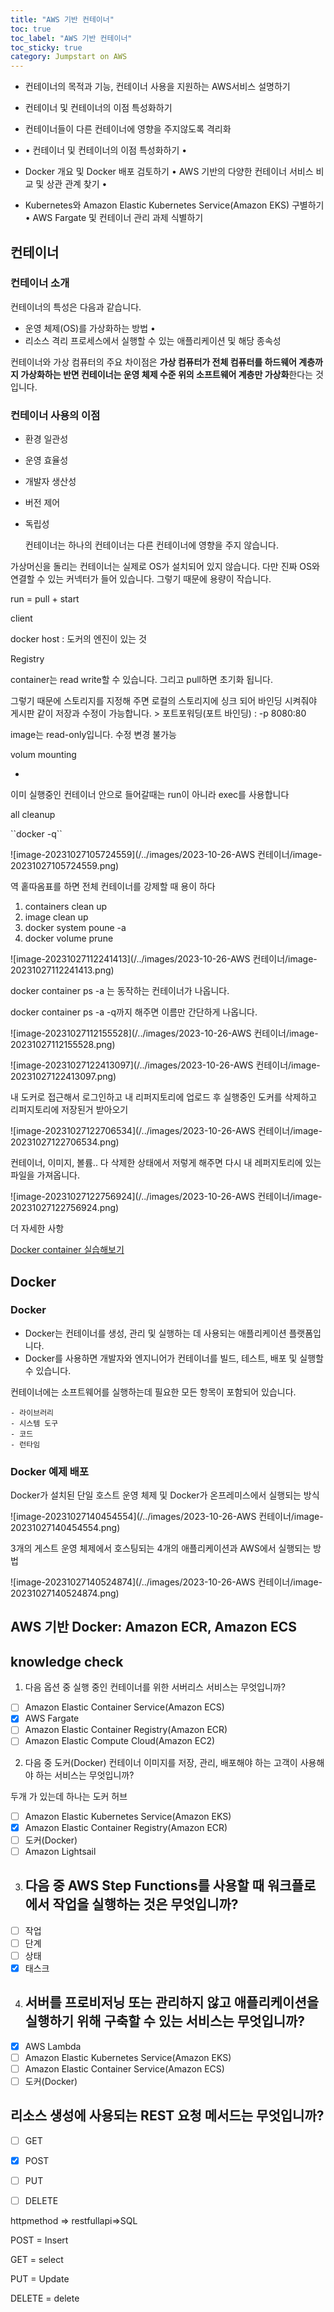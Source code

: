 ```yaml
---
title: "AWS 기반 컨테이너"
toc: true
toc_label: "AWS 기반 컨테이너"
toc_sticky: true
category: Jumpstart on AWS
---
```


- 컨테이너의 목적과 기능, 컨테이너 사용을 지원하는 AWS서비스 설명하기

- 컨테이너 및 컨테이너의 이점 특성화하기
- 컨테이너들이 다른 컨테이너에 영향을 주지않도록 격리화 
- • 컨테이너 및 컨테이너의 이점 특성화하기 • 
- Docker 개요 및 Docker 배포 검토하기 • AWS 기반의 다양한 컨테이너 서비스 비교 및 상관 관계 찾기 • 
- Kubernetes와 Amazon Elastic Kubernetes Service(Amazon EKS) 구별하기 • AWS Fargate 및 컨테이너 관리 과제 식별하기

## 컨테이너

### 컨테이너 소개

컨테이너의 특성은 다음과 같습니다.

- 운영 체제(OS)를 가상화하는 방법 • 
- 리소스 격리 프로세스에서 실행할 수 있는 애플리케이션 및 해당 종속성

컨테이너와 가상 컴퓨터의 주요 차이점은 **가상 컴퓨터가 전체 컴퓨터를 하드웨어 계층까지 가상화하는 반면 컨테이너는 운영 체제 수준 위의 소프트웨어 계층만 가상화**한다는 것입니다.

### 컨테이너 사용의 이점

- 환경 일관성
- 운영 효율성
- 개발자 생산성
- 버전 제어

- 독립성

  컨테이너는 하나의 컨테이너는 다른 컨테이너에 영향을 주지 않습니다. 

가상머신을 돌리는 컨테이너는 실제로 OS가 설치되어 있지 않습니다. 다만 진짜 OS와 연결할 수 있는 커넥터가 들어 있습니다. 그렇기 때문에 용량이 작습니다.

run = pull + start

client

docker host : 도커의 엔진이 있는 것

Registry

container는 read write할 수 있습니다.  그리고 pull하면 초기화 됩니다.

그렇기 때문에 스토리지를 지정해 주면 로컬의 스토리지에 싱크 되어 바인딩 시켜줘야 게시판 같이 저장과 수정이 가능합니다.  > 포트포워딩(포트 바인딩) : -p 8080:80

image는 read-only입니다. 수정 변경 불가능



volum mounting



-

이미 실행중인 컨테이너 안으로 들어갈때는 run이 아니라 exec를 사용합니다

all cleanup

\``docker -q``

![image-20231027105724559](/../images/2023-10-26-AWS 컨테이너/image-20231027105724559.png)

역 홑따옴표를 하면 전체 컨테이너를 강제할 때 용이 하다

1. containers clean up
2. image clean up
3. docker system  poune -a
4. docker volume prune

![image-20231027112241413](/../images/2023-10-26-AWS 컨테이너/image-20231027112241413.png)

docker container ps -a 는 동작하는 컨테이너가 나옵니다.

docker container ps -a  -q까지 해주면 이름만 간단하게 나옵니다.

![image-20231027112155528](/../images/2023-10-26-AWS 컨테이너/image-20231027112155528.png)



![image-20231027122413097](/../images/2023-10-26-AWS 컨테이너/image-20231027122413097.png)

내 도커로 접근해서 로그인하고 내 리퍼지토리에 업로드 후 실행중인 도커를 삭제하고 리퍼지토리에 저장된거 받아오기

![image-20231027122706534](/../images/2023-10-26-AWS 컨테이너/image-20231027122706534.png)

컨테이너, 이미지, 볼륨.. 다 삭제한 상태에서 저렇게 해주면 다시 내 레퍼지토리에 있는 파일을 가져옵니다.

![image-20231027122756924](/../images/2023-10-26-AWS 컨테이너/image-20231027122756924.png)

더 자세한 사항

[Docker container  실습해보기](https://github.com/swacademy/Docker-Container)



## Docker

### Docker

- Docker는 컨테이너를 생성, 관리 및 실행하는 데 사용되는 애플리케이션 플랫폼입니다.
- Docker를 사용하면 개발자와 엔지니어가 컨테이너를 빌드, 테스트, 배포 및 실행할 수 있습니다.

컨테이너에는 소프트웨어를 실행하는데 필요한 모든 항목이 포함되어 있습니다.

	- 라이브러리
	- 시스템 도구
	- 코드
	- 런타임

### Docker 예제 배포

Docker가 설치된 단일 호스트 운영 체제 및 Docker가 온프레미스에서 실행되는 방식

![image-20231027140454554](/../images/2023-10-26-AWS 컨테이너/image-20231027140454554.png)

3개의 게스트 운영 체제에서 호스팅되는 4개의 애플리케이션과 AWS에서 실행되는 방법

![image-20231027140524874](/../images/2023-10-26-AWS 컨테이너/image-20231027140524874.png)

## AWS 기반 Docker: Amazon ECR, Amazon ECS



## knowledge check

1. 다음 옵션 중 실행 중인 컨테이너를 위한 서버리스 서비스는 무엇입니까?

- [ ] Amazon Elastic Container Service(Amazon ECS)
- [x] AWS Fargate
- [ ]  Amazon Elastic Container Registry(Amazon ECR)
- [ ] Amazon Elastic Compute Cloud(Amazon EC2)

2. 다음 중 도커(Docker) 컨테이너 이미지를 저장, 관리, 배포해야 하는 고객이 사용해야 하는 서비스는 무엇입니까?

두개 가 있는데 하나는 도커 허브

- [ ] Amazon Elastic Kubernetes Service(Amazon EKS)
- [x] Amazon Elastic Container Registry(Amazon ECR)
- [ ] 도커(Docker)
- [ ] Amazon Lightsail

3. ## 다음 중 AWS Step Functions를 사용할 때 워크플로에서 작업을 실행하는 것은 무엇입니까?

- [ ] 작업
- [ ] 단계
- [ ]  상태
- [x]  태스크

4. ## 서버를 프로비저닝 또는 관리하지 않고 애플리케이션을 실행하기 위해 구축할 수 있는 서비스는 무엇입니까?

- [x] AWS Lambda
- [ ] Amazon Elastic Kubernetes Service(Amazon EKS)
- [ ] Amazon Elastic Container Service(Amazon ECS)
- [ ] 도커(Docker)

## 리소스 생성에 사용되는 REST 요청 메서드는 무엇입니까?

- [ ] GET
- [x]  POST

- [ ] PUT

- [ ] DELETE

httpmethod => restfullapi=>SQL

POST = Insert

GET = select

PUT = Update

DELETE = delete